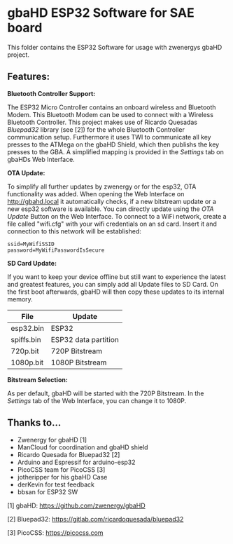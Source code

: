 # gbaHD ESP32 Software for SAE board

This folder contains the ESP32 Software for usage with zwenergys gbaHD project.


## Features:

**Bluetooth Controller Support:**

The ESP32 Micro Controller contains an onboard wireless and Bluetooth Modem.
This Bluetooth Modem can be used to connect with a Wireless Bluetooth Controller.
This project makes use of Ricardo Quesadas *Bluepad32* library (see [2]) for the whole Bluetooth Controller communication setup.
Furthermore it uses TWI to communicate all key presses to the ATMega on the gbaHD Shield, which then publishs the key presses to the GBA.
A simplified mapping is provided in the *Settings* tab on gbaHDs Web Interface.

**OTA Update:**

To simplify all further updates by zwenergy or for the esp32, OTA functionality was added.
When opening the Web Interface on http://gbahd.local it automatically checks, if a new bitstream update or a new esp32 software is available. You can directly update using the *OTA Update* Button on the Web Interface.
To connect to a WiFi network, create a file called "wifi.cfg" with your wifi credentials on an sd card. Insert it and connection to this network will be established:
```
ssid=MyWifiSSID
password=MyWifiPasswordIsSecure
```

**SD Card Update:**

If you want to keep your device offline but still want to experience the latest and greatest features, you can simply add all Update files to SD Card. On the first boot afterwards, gbaHD will then copy these updates to its internal memory.

File            |   Update
----------------|------------
esp32.bin       | ESP32
spiffs.bin      | ESP32 data partition
720p.bit        | 720P Bitstream
1080p.bit       | 1080P Bitstream

**Bitstream Selection:**

As per default, gbaHD will be started with the 720P Bitstream. In the *Settings* tab of the Web Interface, you can change it to 1080P.


## Thanks to...

- Zwenergy for gbaHD [1]
- ManCloud for coordination and gbaHD shield
- Ricardo Quesada for Bluepad32 [2]
- Arduino and Espressif for arduino-esp32
- PicoCSS team for PicoCSS [3]
- jotheripper for his gbaHD Case
- derKevin for test feedback
- bbsan for ESP32 SW


[1] gbaHD:
https://github.com/zwenergy/gbaHD

[2] Bluepad32:
https://gitlab.com/ricardoquesada/bluepad32

[3] PicoCSS:
https://picocss.com


